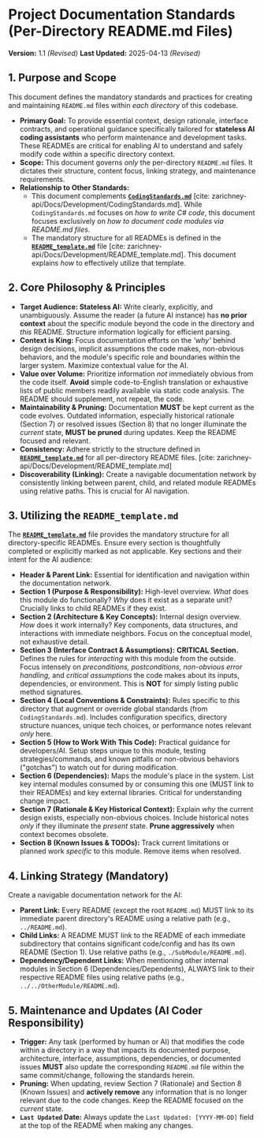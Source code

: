 # Project Documentation Standards (Per-Directory README.md Files)

**Version:** 1.1 *(Revised)*
**Last Updated:** 2025-04-13 *(Revised)*

## 1. Purpose and Scope

This document defines the mandatory standards and practices for creating and maintaining `README.md` files within *each directory* of this codebase.

* **Primary Goal:** To provide essential context, design rationale, interface contracts, and operational guidance specifically tailored for **stateless AI coding assistants** who perform maintenance and development tasks. These READMEs are critical for enabling AI to understand and safely modify code within a specific directory context.
* **Scope:** This document governs *only* the per-directory `README.md` files. It dictates their structure, content focus, linking strategy, and maintenance requirements.
* **Relationship to Other Standards:**
    * This document complements **[`CodingStandards.md`](./CodingStandards.md)** [cite: zarichney-api/Docs/Development/CodingStandards.md]. While `CodingStandards.md` focuses on *how to write C# code*, this document focuses exclusively on *how to document code modules via README.md files*.
    * The mandatory structure for all READMEs is defined in the **[`README_template.md`](./README_template.md)** file [cite: zarichney-api/Docs/Development/README_template.md]. This document explains *how* to effectively utilize that template.

## 2. Core Philosophy & Principles

* **Target Audience: Stateless AI:** Write clearly, explicitly, and unambiguously. Assume the reader (a future AI instance) has **no prior context** about the specific module beyond the code in the directory and *this* README. Structure information logically for efficient parsing.
* **Context is King:** Focus documentation efforts on the *'why'* behind design decisions, implicit assumptions the code makes, non-obvious behaviors, and the module's specific role and boundaries within the larger system. Maximize contextual value for the AI.
* **Value over Volume:** Prioritize information *not* immediately obvious from the code itself. **Avoid** simple code-to-English translation or exhaustive lists of public members readily available via static code analysis. The README should supplement, not repeat, the code.
* **Maintainability & Pruning:** Documentation **MUST** be kept current as the code evolves. Outdated information, especially historical rationale (Section 7) or resolved issues (Section 8) that no longer illuminate the *current* state, **MUST be pruned** during updates. Keep the README focused and relevant.
* **Consistency:** Adhere strictly to the structure defined in **[`README_template.md`](./README_template.md)** for all per-directory README files. [cite: zarichney-api/Docs/Development/README_template.md]
* **Discoverability (Linking):** Create a navigable documentation network by consistently linking between parent, child, and related module READMEs using relative paths. This is crucial for AI navigation.

## 3. Utilizing the `README_template.md`

The **[`README_template.md`](./README_template.md)** file provides the mandatory structure for all directory-specific READMEs. Ensure every section is thoughtfully completed or explicitly marked as not applicable. Key sections and their intent for the AI audience:

* **Header & Parent Link:** Essential for identification and navigation within the documentation network.
* **Section 1 (Purpose & Responsibility):** High-level overview. *What* does this module do functionally? *Why* does it exist as a separate unit? Crucially links to child READMEs if they exist.
* **Section 2 (Architecture & Key Concepts):** Internal design overview. *How* does it work internally? Key components, data structures, and interactions with immediate neighbors. Focus on the conceptual model, not exhaustive detail.
* **Section 3 (Interface Contract & Assumptions):** **CRITICAL Section.** Defines the rules for *interacting* with this module from the outside. Focus intensely on *preconditions, postconditions, non-obvious error handling,* and *critical assumptions* the code makes about its inputs, dependencies, or environment. This is **NOT** for simply listing public method signatures.
* **Section 4 (Local Conventions & Constraints):** Rules specific to *this* directory that augment or override global standards (from `CodingStandards.md`). Includes configuration specifics, directory structure nuances, unique tech choices, or performance notes relevant *only* here.
* **Section 5 (How to Work With This Code):** Practical guidance for developers/AI. Setup steps unique to this module, testing strategies/commands, and known pitfalls or non-obvious behaviors ("gotchas") to watch out for during modification.
* **Section 6 (Dependencies):** Maps the module's place in the system. List key internal modules consumed by or consuming this one (MUST link to their READMEs) and key external libraries. Critical for understanding change impact.
* **Section 7 (Rationale & Key Historical Context):** Explain *why* the current design exists, especially non-obvious choices. Include historical notes *only* if they illuminate the *present* state. **Prune aggressively** when context becomes obsolete.
* **Section 8 (Known Issues & TODOs):** Track current limitations or planned work *specific* to this module. Remove items when resolved.

## 4. Linking Strategy (Mandatory)

Create a navigable documentation network for the AI:

* **Parent Link:** Every README (except the root `README.md`) MUST link to its immediate parent directory's README using a relative path (e.g., `../README.md`).
* **Child Links:** A README MUST link to the README of each immediate subdirectory that contains significant code/config and has its own README (Section 1). Use relative paths (e.g., `./SubModule/README.md`).
* **Dependency/Dependent Links:** When mentioning other internal modules in Section 6 (Dependencies/Dependents), ALWAYS link to their respective README files using relative paths (e.g., `../../OtherModule/README.md`).

## 5. Maintenance and Updates (AI Coder Responsibility)

* **Trigger:** Any task (performed by human or AI) that modifies the code within a directory in a way that impacts its documented purpose, architecture, interface, assumptions, dependencies, or documented issues **MUST** also update the corresponding `README.md` file within the same commit/change, following the standards herein.
* **Pruning:** When updating, review Section 7 (Rationale) and Section 8 (Known Issues) and **actively remove** any information that is no longer relevant due to the code changes. Keep the README focused on the *current* state.
* **`Last Updated` Date:** Always update the `Last Updated: [YYYY-MM-DD]` field at the top of the README when making any changes.